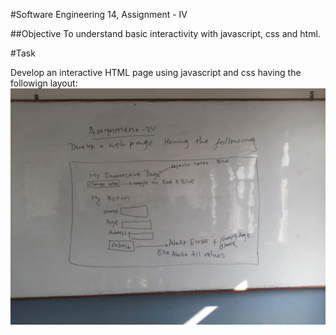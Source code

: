 #Software Engineering 14, Assignment - IV

##Objective
To understand basic interactivity with javascript, css and html.

#Task

Develop an interactive HTML page using javascript and css having the followign layout:
![assignment](https://github.com/NCIT-Web-Technology/SE14-Assignment-IV/blob/master/assignment.jpg)
